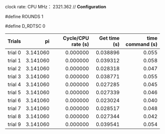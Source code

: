 clock rate:
CPU MHz：                        2321.362
// **Configuration**

#define ROUNDS 1

#define D_RDTSC 0

| Trials | pi | Cycle/CPU rate (s) | Get time (s) | time command (s) |
|-:|-:|-:|-:|-:|
| trial 0 |  3.141060 | 0.000000 | 0.038896 | 0.055 |
| trial 1 |  3.141060 | 0.000000 | 0.039312 | 0.058 |
| trial 2 |  3.141060 | 0.000000 | 0.028318 | 0.047 |
| trial 3 |  3.141060 | 0.000000 | 0.038771 | 0.055 |
| trial 4 |  3.141060 | 0.000000 | 0.027285 | 0.045 |
| trial 5 |  3.141060 | 0.000000 | 0.027339 | 0.046 |
| trial 6 |  3.141060 | 0.000000 | 0.023024 | 0.040 |
| trial 7 |  3.141060 | 0.000000 | 0.028517 | 0.048 |
| trial 8 |  3.141060 | 0.000000 | 0.027344 | 0.042 |
| trial 9 |  3.141060 | 0.000000 | 0.039541 | 0.054 |
